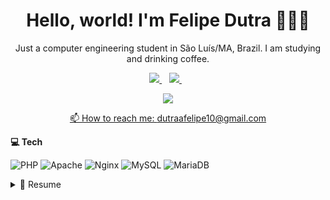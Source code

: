 <h1 align='center'>
  Hello, world! I'm Felipe Dutra 👨🏿‍💻
</h1>

<p align='center'>
  Just a computer engineering student in São Luís/MA, Brazil. I am studying and drinking coffee.
</p>

<p align='center'>
  
  <a href="https://www.linkedin.com/in/felipe-d-825660b3/?locale=en_US">
    <img src="https://img.shields.io/badge/linkedin-%230077B5.svg?&style=for-the-badge&logo=linkedin&logoColor=white" />
  </a>&nbsp;&nbsp;
  <a href="https://www.instagram.com/dutraafelipe/">
    <img src="https://img.shields.io/badge/instagram-%23E4405F.svg?&style=for-the-badge&logo=instagram&logoColor=white" />        
  </a>&nbsp;&nbsp;
  
</p>

<p align='center'>
  <a href="#"><img src="https://github-readme-stats.vercel.app/api/top-langs/?username=Dutraafelipe&layout=compact&theme=dark&hide_border=true&count_private=true">
</p>

<p align='center'>
  📫 How to reach me: <a href='mailto:dutraafelipe10@gmail.com'>dutraafelipe10@gmail.com</a>
</p>

**💻 Tech**

![PHP](https://img.shields.io/badge/php-%23777BB4.svg?style=flat&logo=php&logoColor=white) ![Apache](https://img.shields.io/badge/apache-%23D42029.svg?style=flat&logo=apache&logoColor=white) ![Nginx](https://img.shields.io/badge/nginx-%23009639.svg?style=flat&logo=nginx&logoColor=white) ![MySQL](https://img.shields.io/badge/mysql-%2300f.svg?style=flat&logo=mysql&logoColor=white) ![MariaDB](https://img.shields.io/badge/MariaDB-003545?style=flat&logo=mariadb&logoColor=white)

<details>
  <summary>📃 Resume</summary>
  
## Education

- 📖 **Computer Engineering**\
📆 2014 - Current\
📍 **State University of Maranhão** - São Luís/MA, Brazil

## Experience

- 👨‍💻 **IT professional**\
📆 set/2021 - moment\
📍 **Facam - Faculdade do Maranhão** - São Luís/MA, Brazil
  
- 👨‍💻 **IT professional - Internship**\
📆 nov/2019 - jan/2020\
📍 **TV Mirante** - São Luís/MA, Brazil
</details>
